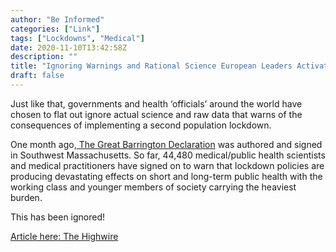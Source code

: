 ```yaml
---
author: "Be Informed"
categories: ["Link"]
tags: ["Lockdowns", "Medical"]
date: 2020-11-10T13:42:58Z
description: ""
title: "Ignoring Warnings and Rational Science European Leaders Activate Second Lockdowns"
draft: false
---
```



Just like that, governments and health ‘officials’ around the world have chosen to flat out ignore actual science and raw data that warns of the consequences of implementing a second population lockdown.

One month ago,<a href="https://gbdeclaration.org/#read"> The Great Barrington Declaration</a> was authored and signed in Southwest Massachusetts. So far, 44,480 medical/public health scientists and medical practitioners have signed on to warn that lockdown policies are producing devastating effects on short and long-term public health with the working class and younger members of society carrying the heaviest burden.

This has been ignored!

[Article here: The Highwire](https://thehighwire.com/ignoring-warnings-and-rational-science-european-leaders-activate-second-lockdowns/)

